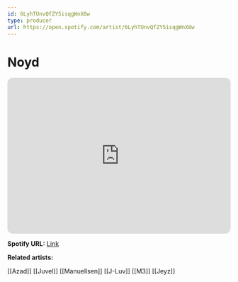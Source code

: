 ```yaml
---
id: 6LyhTUnvQfZY5isqgWnX8w
type: producer
url: https://open.spotify.com/artist/6LyhTUnvQfZY5isqgWnX8w
---
```

# Noyd

<iframe style="border-radius:12px" src="https://open.spotify.com/embed/artist/6LyhTUnvQfZY5isqgWnX8w" width="100%" height="352" frameBorder="0" allowfullscreen="" allow="autoplay; clipboard-write; encrypted-media; fullscreen; picture-in-picture" loading="lazy"></iframe>

**Spotify URL:** [Link](https://open.spotify.com/artist/6LyhTUnvQfZY5isqgWnX8w)

**Related artists:**

[[Azad]]
[[Juvel]]
[[Manuellsen]]
[[J-Luv]]
[[M3]]
[[Jeyz]]
